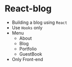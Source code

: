 # React-blog

* Building a blog using `React`
* Use `Hooks` only
* Menu
    * About
    * Blog
    * Portfolio
    * GuestBook
* Only Front-end